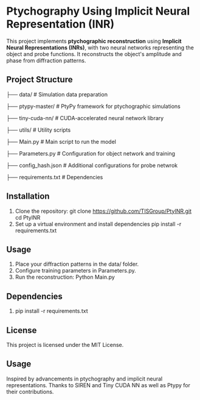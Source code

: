 # Ptychography Using Implicit Neural Representation (INR)

This project implements **ptychographic reconstruction** using **Implicit Neural Representations (INRs)**, with two neural networks representing the object and probe functions. It reconstructs the object's amplitude and phase from diffraction patterns.

## **Project Structure**

├── data/ # Simulation data preparation

├── ptypy-master/ # PtyPy framework for ptychographic simulations

├── tiny-cuda-nn/ # CUDA-accelerated neural network library

├── utils/ # Utility scripts

├── Main.py # Main script to run the model

├── Parameters.py # Configuration for object network and training

├── config_hash.json # Additional configurations for probe netwrok

├── requirements.txt # Dependencies

## **Installation**
1. Clone the repository:
   git clone https://github.com/TISGroup/PtyINR.git
   cd PtyINR
2. Set up a virtual environment and install dependencies
   pip install -r requirements.txt

## **Usage**
1. Place your diffraction patterns in the data/ folder.
2. Configure training parameters in Parameters.py.
3. Run the reconstruction:   Python Main.py

## **Dependencies**
1. pip install -r requirements.txt

## **License**
This project is licensed under the MIT License.

## **Usage**
Inspired by advancements in ptychography and implicit neural representations. Thanks to SIREN and Tiny CUDA NN as well as Ptypy for their contributions.

